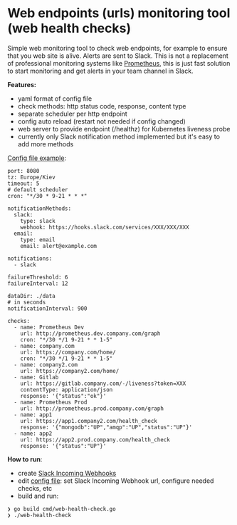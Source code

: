# Web endpoints (urls) monitoring tool (web health checks)

Simple web monitoring tool to check web endpoints, for example to ensure that you web site is alive. Alerts are sent to Slack.
This is not a replacement of professional monitoring systems like [Prometheus](https://prometheus.io/), this is just fast solution to start monitoring and get alerts in your team channel in Slack.

**Features:**

- yaml format of config file
- check methods: http status code, response, content type
- separate scheduler per http endpoint
- config auto reload (restart not needed if config changed)
- web server to provide endpoint (/healthz) for Kubernetes liveness probe
- currently only Slack notification method implemented but it's easy to add more methods

[Config file example](/conf/config.yml):
```
port: 8080
tz: Europe/Kiev
timeout: 5
# default scheduler
cron: "*/30 * 9-21 * * *"

notificationMethods:
  slack:
    type: slack
    webhook: https://hooks.slack.com/services/XXX/XXX/XXX
  email:
    type: email
    email: alert@example.com

notifications: 
  - slack

failureThreshold: 6
failureInterval: 12

dataDir: ./data
# in seconds
notificationInterval: 900

checks:
  - name: Prometheus Dev
    url: http://prometheus.dev.company.com/graph
    cron: "*/30 */1 9-21 * * 1-5"
  - name: company.com
    url: https://company.com/home/
    cron: "*/30 */1 9-21 * * 1-5"
  - name: company2.com
    url: https://company2.com/home/
  - name: Gitlab
    url: https://gitlab.company.com/-/liveness?token=XXX
    contentType: application/json
    response: '{"status":"ok"}'
  - name: Prometheus Prod
    url: http://prometheus.prod.company.com/graph
  - name: app1
    url: https://app1.company2.com/health_check
    response: '{"mongodb":"UP","amqp":"UP","status":"UP"}'
  - name: app2
    url: https://app2.prod.company.com/health_check
    response: '{"status":"UP"}'
```

**How to run**:

- create [Slack Incoming Webhooks](https://api.slack.com/messaging/webhooks)
- edit [config file](/conf/config.yml): set Slack Incoming Webhook url, configure needed checks, etc
- build and run:
```
❯ go build cmd/web-health-check.go
❯ ./web-health-check
```
